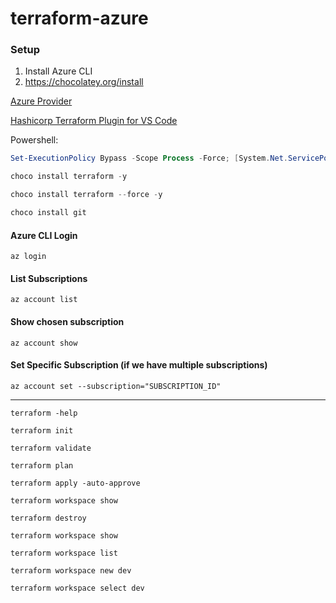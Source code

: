 # terraform-azure
### Setup

1. Install Azure CLI
2. https://chocolatey.org/install

[Azure Provider](https://registry.terraform.io/providers/hashicorp/azurerm/latest/docs)

[Hashicorp Terraform Plugin for VS Code](https://marketplace.visualstudio.com/items?itemName=HashiCorp.terraform)

Powershell:

```powershell
Set-ExecutionPolicy Bypass -Scope Process -Force; [System.Net.ServicePointManager]::SecurityProtocol = [System.Net.ServicePointManager]::SecurityProtocol -bor 3072; iex ((New-Object System.Net.WebClient).DownloadString('https://community.chocolatey.org/install.ps1'))
```
```powershell
choco install terraform -y
```
```powershell
choco install terraform --force -y
```
```powershell
choco install git
```


#### Azure CLI Login
```
az login
```
#### List Subscriptions
```
az account list
```
#### Show chosen subscription
```
az account show
```
#### Set Specific Subscription (if we have multiple subscriptions)
```
az account set --subscription="SUBSCRIPTION_ID"
```

----------
```
terraform -help
```
```
terraform init 
```
```
terraform validate
```
```
terraform plan
```
```
terraform apply -auto-approve
```
```
terraform workspace show
```
```
terraform destroy
```
```
terraform workspace show
```
```
terraform workspace list
```
```
terraform workspace new dev
```
```
terraform workspace select dev
```
